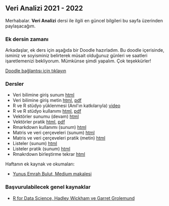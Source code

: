 ## Veri Analizi 2021 - 2022
  
Merhabalar. **Veri Analizi** dersi ile ilgili en güncel bilgileri bu sayfa üzerinden paylaşacağım.  

### Ek dersin zamanı

Arkadaşlar, ek ders için aşağıda bir Doodle hazırladım. Bu doodle içerisinde, isminiz ve soyisminiz belirterek müsait olduğunuz günleri ve saatleri işaretlemenizi bekliyorum. Mümkünse şimdi yapalım. Çok teşekkürler!

[Doodle bağlantısı için tıklayın](https://doodle.com/meeting/participate/id/DbDYm7nd)
### Dersler
  
+ Veri bilimine giriş sunum [html](Hafta_01/sunum_01_neden_veri_bilimi.html)
+ Veri bilimine giriş metin [html](Hafta_01/01_02_metin_veri_bilimine_giris.html), [pdf](https://drive.google.com/file/d/12w58aBTQKVyn4NwuR7vWKknZvj5XUvzZ/view?usp=sharing)
+ R ve R stüdyo yüklenmesi (Anıl'ın katkılarıyla) [video](https://drive.google.com/file/d/1WSclKBr2VwgeD5r2Df3Acg02ejb7zy-V/view?usp=sharing)
+ R ve R stüdyo kullanımı [html](Hafta_01/R_giris.html), [pdf](https://drive.google.com/file/d/1Fdg7qf4L0L-4PHCKmaGwMqmSryINDG2C/view?usp=sharing)
+ Vektörler sunumu (devam) [html](Hafta_01/sunum_03_vektörler_devam.html)
+ Vektörler pratik [html](Hafta_01/pratik_02.html), [pdf](https://drive.google.com/file/d/1cnv9du5JVRJTSosWjt7VtrN0V3Zc443G/view?usp=sharing)
+ Rmarkdown kullanımı (sunum) [html](Hafta_01/sunum_04_rmarkdown.html)
+ Matris ve veri çerçeveleri (sunum) [html](sunum_05_matrix_data_frames.html)
+ Matris ve veri çerçeveleri pratik (metin) [html](pratik_03.html)
+ Listeler (sunum) [html](sunum_06_listeler.html)
+ Listeler pratik (sunum) [html](pratik_04.html)
+ Rmakrdown birleştirme tekrar [html](sunum_05_r_rmarkdown_birlestirme.html)

Haftanın ek kaynak ve okumaları:

+ [Yunus Emrah Bulut, Medium makalesi](https://medium.com/datajarlabs/veri-bilimi-nedir-ve-nasıl-öğrenilebilir-b5ff8c581bbc)

### Başvurulabilecek genel kaynaklar

+ [R for Data Science, Hadley Wickham ve Garret Grolemund](https://r4ds.had.co.nz)
